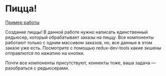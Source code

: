 # Пицца!

[Пример работы](http://react-hw-pizza.surge.sh)

Создание пиццы! В данной работе нужно написать единственный редьюсер, который
обрабатывает заказы на пиццу. Все компоненты работают только с одним массивом
заказов, но, все данные в этом заказе уже есть. Посмотрите с помощью
redux-dev-tools какие экшены отправлются по нажатию на кнопки.

Почти все компоненты присутствуют, коннекты тоже, ваша задача — разобраться с
редьюсерами.
